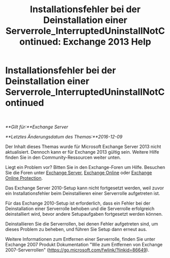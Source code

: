 ﻿---
title: 'Installationsfehler bei der Deinstallation einer Serverrole_InterruptedUninstallNotContinued: Exchange 2013 Help'
TOCTitle: Installationsfehler bei der Deinstallation einer Serverrole_InterruptedUninstallNotContinued
ms:assetid: 187967b2-cb28-45d7-8858-2a083c1ebe58
ms:mtpsurl: https://technet.microsoft.com/de-de/library/ms.exch.setupreadiness.interrupteduninstallnotcontinued(v=EXCHG.150)
ms:contentKeyID: 50475174
ms.date: 05/22/2018
mtps_version: v=EXCHG.150
ms.translationtype: MT
---

# Installationsfehler bei der Deinstallation einer Serverrole\_InterruptedUninstallNotContinued

 

_**Gilt für:**Exchange Server_

_**Letztes Änderungsdatum des Themas:**2016-12-09_

Der Inhalt dieses Themas wurde für Microsoft Exchange Server 2013 nicht aktualisiert. Dennoch kann er für Exchange 2013 gültig sein. Weitere Hilfe finden Sie in den Community-Ressourcen weiter unten.

Liegt ein Problem vor? Bitten Sie in den Exchange-Foren um Hilfe. Besuchen Sie die Foren unter [Exchange Server](https://go.microsoft.com/fwlink/p/?linkid=60612), [Exchange Online](https://go.microsoft.com/fwlink/p/?linkid=267542) oder [Exchange Online Protection](https://go.microsoft.com/fwlink/p/?linkid=285351).

Das Exchange Server 2010-Setup kann nicht fortgesetzt werden, weil zuvor ein Installationsfehler beim Deinstallieren einer Serverrolle aufgetreten ist.

Für das Exchange 2010-Setup ist erforderlich, dass ein Fehler bei der Deinstallation einer Serverrolle behoben und die Serverrolle erfolgreich deinstalliert wird, bevor andere Setupaufgaben fortgesetzt werden können.

Deinstallieren Sie die Serverrollen, bei denen Fehler aufgetreten sind, um dieses Problem zu beheben, und führen Sie Setup dann erneut aus.

Weitere Informationen zum Entfernen einer Serverrolle, finden Sie unter Exchange 2007 Produkt Dokumentation "Wie zum Entfernen von Exchange 2007-Serverrollen" (<https://go.microsoft.com/fwlink/?linkid=86649>).

